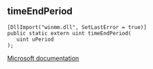 ## timeEndPeriod

```
[DllImport("winmm.dll", SetLastError = true)]
public static extern uint timeEndPeriod(
   uint uPeriod
);
```

[Microsoft documentation](link_to_documentation)
